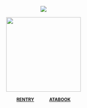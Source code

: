 <div align="center"> 
  
![](https://komarev.com/ghpvc/?username=angeIcorpse&color=lightgrey&label=ꔫ)

<p align="center"> <img width="200" src="https://files.catbox.moe/lwz7bb.png">

<div align="center"> 
 
<sup>[**RENTRY**](https://rentry.co/domainclash)⠀⠀ ⠀⠀ [**ATABOOK**](https://soulripper.atabook.org/)</sub></sup>
